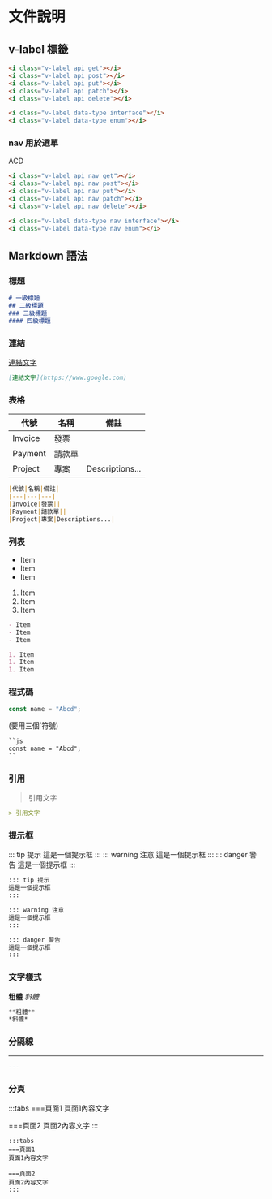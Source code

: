 # 文件說明

## v-label 標籤

<i class="v-label api get"></i>
<i class="v-label api post"></i>
<i class="v-label api put"></i>
<i class="v-label api patch"></i>
<i class="v-label api delete"></i>

<i class="v-label data-type interface"></i>
<i class="v-label data-type enum"></i>

``` html
<i class="v-label api get"></i>
<i class="v-label api post"></i>
<i class="v-label api put"></i>
<i class="v-label api patch"></i>
<i class="v-label api delete"></i>

<i class="v-label data-type interface"></i>
<i class="v-label data-type enum"></i>
```

### nav 用於選單

<div><i class="v-label api nav get"></i> ACD</div>
<i class="v-label api nav post"></i>
<i class="v-label api nav put"></i>
<i class="v-label api nav patch"></i>
<i class="v-label api nav delete"></i>

<i class="v-label data-type nav interface"></i>
<i class="v-label data-type nav enum"></i>

``` html
<i class="v-label api nav get"></i>
<i class="v-label api nav post"></i>
<i class="v-label api nav put"></i>
<i class="v-label api nav patch"></i>
<i class="v-label api nav delete"></i>

<i class="v-label data-type nav interface"></i>
<i class="v-label data-type nav enum"></i>
```

## Markdown 語法

### 標題

```md
# 一級標題
## 二級標題
### 三級標題
#### 四級標題
```

### 連結
[連結文字](https://www.google.com)
```md
[連結文字](https://www.google.com)
```

### 表格
|代號|名稱|備註|
|---|---|---|
|Invoice|發票||
|Payment|請款單||
|Project|專案|Descriptions...|
```md
|代號|名稱|備註|
|---|---|---|
|Invoice|發票||
|Payment|請款單||
|Project|專案|Descriptions...|
```

### 列表
- Item
- Item
- Item

1. Item
1. Item
1. Item


```md
- Item
- Item
- Item

1. Item
1. Item
1. Item
```

### 程式碼
```js
const name = "Abcd";
```
(要用三個`符號)
```md
``js
const name = "Abcd";
``
```

### 引用
> 引用文字

```md
> 引用文字
```

### 提示框
::: tip 提示
這是一個提示框
:::
::: warning 注意
這是一個提示框
:::
::: danger 警告
這是一個提示框
:::
```md
::: tip 提示
這是一個提示框
:::

::: warning 注意
這是一個提示框
:::

::: danger 警告
這是一個提示框
:::
```


### 文字樣式
**粗體**
*斜體*
```md
**粗體**
*斜體*
```

### 分隔線
---
```md
---
```

### 分頁

:::tabs
===頁面1
頁面1內容文字

===頁面2
頁面2內容文字
:::

```
:::tabs
===頁面1
頁面1內容文字

===頁面2
頁面2內容文字
:::
```
